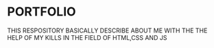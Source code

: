 # PORTFOLIO
THIS RESPOSITORY BASICALLY DESCRIBE ABOUT ME WITH THE THE HELP OF MY KILLS IN THE FIELD OF HTML,CSS AND JS 
